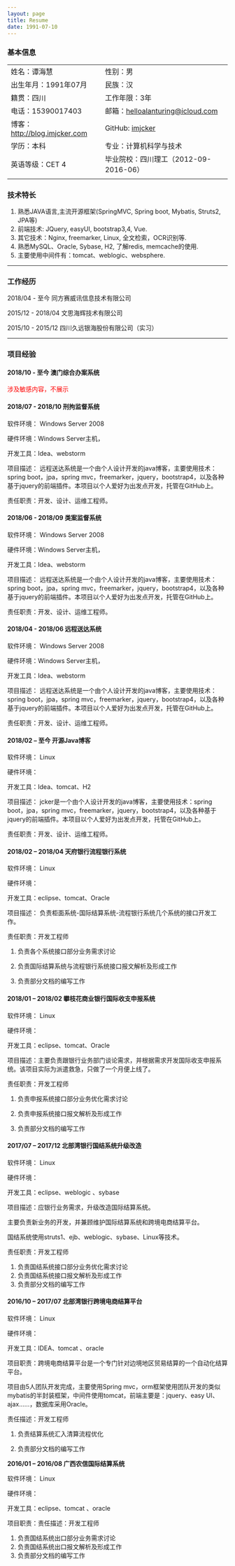 ```yaml
---
layout: page  
title: Resume  
date: 1991-07-10 
---
```

### 基本信息

|                                 |                                                              |
| ------------------------------- | ------------------------------------------------------------ |
| 姓名：谭海慧                    | 性别：男                                                     |
| 出生年月：1991年07月            | 民族：汉                                                     |
| 籍贯：四川                      | 工作年限：3年                                                |
| 电话：15390017403               | 邮箱：[helloalanturing@icloud.com](mailto:helloalanturing@icloud.com) |
| 博客：<http://blog.imjcker.com> | GitHub: [imjcker](https://github.com/imjcker)                |
| 学历：本科                      | 专业：计算机科学与技术                                       |
| 英语等级：CET 4                 | 毕业院校：四川理工（2012-09-2016-06）                        |
|                                 |                                                              |

### 技术特长

1. 熟悉JAVA语言,主流开源框架(SpringMVC, Spring boot, Mybatis, Struts2,  JPA等)
2. 前端技术: JQuery, easyUI, bootstrap3,4, Vue.
3. 其它技术：Nginx, freemarker, Linux, 全文检索，OCR识别等.
4. 熟悉MySQL、Oracle, Sybase, H2, 了解redis, memcache的使用.
5. 主要使用中间件有：tomcat、weblogic、websphere.

---



### 工作经历

2018/04 - 至今 同方赛威讯信息技术有限公司

2015/12 - 2018/04 文思海辉技术有限公司

2015/10 - 2015/12 四川久远银海股份有限公司（实习）

---



### 项目经验



#### 2018/10 - 至今 澳门综合办案系统

<p style="color:red">涉及敏感内容，不展示</p> 



#### 2018/07 - 2018/10 刑拘监督系统

软件环境： Windows Server 2008

硬件环境：Windows Server主机，

开发工具：Idea、webstorm

项目描述： 远程送达系统是一个由个人设计开发的java博客，主要使用技术：spring boot，jpa，spring mvc，freemarker，jquery，bootstrap4，以及各种基于jquery的前端插件。本项目以个人爱好为出发点开发，托管在GitHub上。

责任职责：开发、设计、运维工程师。



#### 2018/06 - 2018/09 类案监督系统 

软件环境： Windows Server 2008

硬件环境：Windows Server主机，

开发工具：Idea、webstorm

项目描述： 远程送达系统是一个由个人设计开发的java博客，主要使用技术：spring boot，jpa，spring mvc，freemarker，jquery，bootstrap4，以及各种基于jquery的前端插件。本项目以个人爱好为出发点开发，托管在GitHub上。

责任职责：开发、设计、运维工程师。



#### 2018/04 - 2018/06 远程送达系统

软件环境： Windows Server 2008

硬件环境：Windows Server主机，

开发工具：Idea、webstorm

项目描述： 远程送达系统是一个由个人设计开发的java博客，主要使用技术：spring boot，jpa，spring mvc，freemarker，jquery，bootstrap4，以及各种基于jquery的前端插件。本项目以个人爱好为出发点开发，托管在GitHub上。

责任职责：开发、设计、运维工程师。



#### 2018/02 – 至今 开源Java博客

软件环境： Linux

硬件环境：

开发工具：Idea、tomcat、H2

项目描述： jcker是一个由个人设计开发的java博客，主要使用技术：spring boot，jpa，spring mvc，freemarker，jquery，bootstrap4，以及各种基于jquery的前端插件。本项目以个人爱好为出发点开发，托管在GitHub上。

责任职责：开发、设计、运维工程师。



#### 2018/02 – 2018/04  天府银行流程银行系统

软件环境： Linux

硬件环境：

开发工具：eclipse、tomcat、Oracle

项目描述： 负责柜面系统-国际结算系统-流程银行系统几个系统的接口开发工作。

责任职责：开发工程师

1.  负责各个系统接口部分业务需求讨论

2.  负责国际结算系统与流程银行系统接口报文解析及形成工作

3. 负责部分文档的编写工作



#### 2018/01 – 2018/02  攀枝花商业银行国际收支申报系统

软件环境： Linux

硬件环境：

开发工具：eclipse、tomcat、Oracle

项目描述：主要负责跟银行业务部门谈论需求，并根据需求开发国际收支申报系统。该项目实际为派遣救急，只做了一个月便上线了。

责任职责：开发工程师

1. 负责申报系统接口部分业务优化需求讨论

2. 负责申报系统接口报文解析及形成工作

3. 负责部分文档的编写工作



#### 2017/07 – 2017/12  北部湾银行国结系统升级改造

软件环境： Linux

硬件环境：

开发工具：eclipse、weblogic 、sybase

项目描述：应银行业务需求，升级改造国际结算系统。

主要负责新业务的开发，并兼顾维护国际结算系统和跨境电商结算平台。

国结系统使用struts1、ejb、weblogic、sybase、Linux等技术。

责任职责：开发工程师

1. 负责国结系统接口部分业务优化需求讨论
2.  负责国结系统接口报文解析及形成工作
3. 负责部分文档的编写工作



#### 2016/10 – 2017/07  北部湾银行跨境电商结算平台

软件环境： Linux

硬件环境：

开发工具：IDEA、tomcat 、oracle

项目职责：跨境电商结算平台是一个专门针对边境地区贸易结算的一个自动化结算平台。

项目由5人团队开发完成，主要使用Spring mvc，orm框架使用团队开发的类似mybatis的半封装框架，中间件使用tomcat，前端主要是：jquery、easy UI、ajax……，数据库采用Oracle。

责任描述：开发工程师

1.  负责结算系统汇入清算流程优化

2.  负责部分文档的编写工作



**2016/01 – 2016/08  广西农信国际结算系统**

软件环境： Linux

硬件环境：

开发工具：eclipse、tomcat 、oracle

项目职责：责任描述：开发工程师

1. 负责国结系统出口部分业务需求讨论
2. 负责国结系统出口报文解析及形成工作
3. 负责部分文档的编写工作

